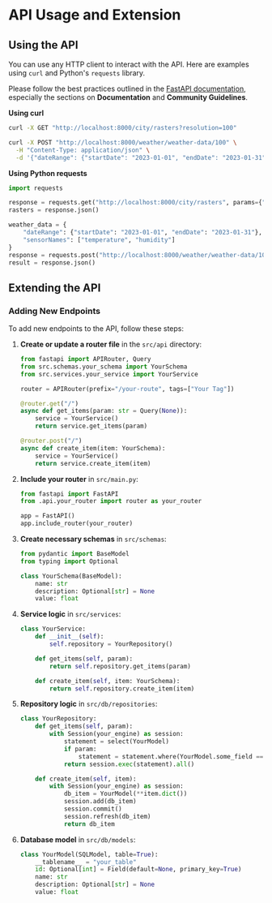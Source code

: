 # API Usage and Extension

## Using the API

You can use any HTTP client to interact with the API. Here are examples
using `curl` and Python's `requests` library.

Please follow the best practices outlined in the [FastAPI
documentation](https://fastapi.tiangolo.com/), especially the sections
on **Documentation** and **Community Guidelines**.

**Using curl**

``` bash
curl -X GET "http://localhost:8000/city/rasters?resolution=100"

curl -X POST "http://localhost:8000/weather/weather-data/100" \
  -H "Content-Type: application/json" \
  -d '{"dateRange": {"startDate": "2023-01-01", "endDate": "2023-01-31"}, "sensorNames": ["temperature", "humidity"]}'
```

**Using Python requests**

``` python
import requests

response = requests.get("http://localhost:8000/city/rasters", params={"resolution": 100})
rasters = response.json()

weather_data = {
    "dateRange": {"startDate": "2023-01-01", "endDate": "2023-01-31"},
    "sensorNames": ["temperature", "humidity"]
}
response = requests.post("http://localhost:8000/weather/weather-data/100", json=weather_data)
result = response.json()
```

## Extending the API

### Adding New Endpoints

To add new endpoints to the API, follow these steps:

1.  **Create or update a router file** in the `src/api` directory:

    ``` python
    from fastapi import APIRouter, Query
    from src.schemas.your_schema import YourSchema
    from src.services.your_service import YourService

    router = APIRouter(prefix="/your-route", tags=["Your Tag"])

    @router.get("/")
    async def get_items(param: str = Query(None)):
        service = YourService()
        return service.get_items(param)

    @router.post("/")
    async def create_item(item: YourSchema):
        service = YourService()
        return service.create_item(item)
    ```

2.  **Include your router** in `src/main.py`:

    ``` python
    from fastapi import FastAPI
    from .api.your_router import router as your_router

    app = FastAPI()
    app.include_router(your_router)
    ```

3.  **Create necessary schemas** in `src/schemas`:

    ``` python
    from pydantic import BaseModel
    from typing import Optional

    class YourSchema(BaseModel):
        name: str
        description: Optional[str] = None
        value: float
    ```

4.  **Service logic** in `src/services`:

    ``` python
    class YourService:
        def __init__(self):
            self.repository = YourRepository()

        def get_items(self, param):
            return self.repository.get_items(param)

        def create_item(self, item: YourSchema):
            return self.repository.create_item(item)
    ```

5.  **Repository logic** in `src/db/repositories`:

    ``` python
    class YourRepository:
        def get_items(self, param):
            with Session(your_engine) as session:
                statement = select(YourModel)
                if param:
                    statement = statement.where(YourModel.some_field == param)
                return session.exec(statement).all()

        def create_item(self, item):
            with Session(your_engine) as session:
                db_item = YourModel(**item.dict())
                session.add(db_item)
                session.commit()
                session.refresh(db_item)
                return db_item
    ```

6.  **Database model** in `src/db/models`:

    ``` python
    class YourModel(SQLModel, table=True):
        __tablename__ = "your_table"
        id: Optional[int] = Field(default=None, primary_key=True)
        name: str
        description: Optional[str] = None
        value: float
    ```
